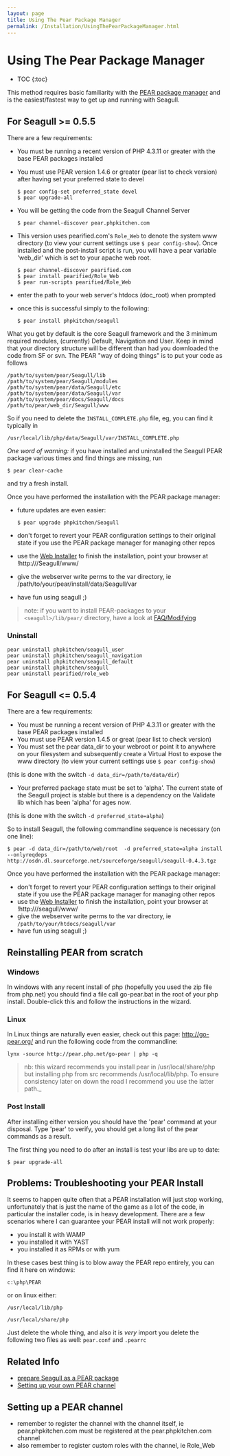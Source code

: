 ```yaml
---
layout: page
title: Using The Pear Package Manager
permalink: /Installation/UsingThePearPackageManager.html
---
```


<!-- Name: Installation/UsingThePearPackageManager -->
<!-- Version: 18 -->
<!-- Last-Modified: 2007/06/11 22:41:03 -->
<!-- Author: demian -->

# Using The Pear Package Manager
* TOC
{:toc}

This method requires basic familiarity with the [PEAR package manager][1] and is the easiest/fastest way to get up and running with Seagull.  

## For Seagull \>= 0.5.5
There are a few requirements:

  * You must be running a recent version of PHP 4.3.11 or greater with the base PEAR packages installed
  * You must use PEAR version 1.4.6 or greater (pear list to check version) after having set your preferred state to devel

		$ pear config-set preferred_state devel
		$ pear upgrade-all

  * You will be getting the code from the Seagull Channel Server

		$ pear channel-discover pear.phpkitchen.com

  * This version uses pearified.com's `Role_Web` to denote the system www directory (to view your current settings use `$ pear config-show`).  Once installed and the post-install script is run, you will have a pear variable 'web\_dir' which is set to your apache web root.

		$ pear channel-discover pearified.com
		$ pear install pearified/Role_Web
		$ pear run-scripts pearified/Role_Web

  * enter the path to your web server's htdocs (doc\_root) when prompted
  * once this is successful simply to the following:

		$ pear install phpkitchen/seagull

What you get by default is the core Seagull framework and the 3 minimum required modules, (currently) Default, Navigation and User.  Keep in mind that your directory structure will be different than had you downloaded the code from SF or svn.  The PEAR "way of doing things" is to put your code as follows

	/path/to/system/pear/Seagull/lib
	/path/to/system/pear/Seagull/modules
	/path/to/system/pear/data/Seagull/etc
	/path/to/system/pear/data/Seagull/var
	/path/to/system/pear/docs/Seagull/docs
	/path/to/pear/web_dir/Seagull/www

So if you need to delete the `INSTALL_COMPLETE.php` file, eg, you can find it typically in

	/usr/local/lib/php/data/Seagull/var/INSTALL_COMPLETE.php

*One word of warning:* if you have installed and uninstalled the Seagull PEAR package various times and find things are missing, run


	$ pear clear-cache

and try a fresh install.

Once you have performed the installation with the PEAR package manager:
  * future updates are even easier:

		$ pear upgrade phpkitchen/Seagull

  * don't forget to revert your PEAR configuration settings to their original state if you use the PEAR package manager for managing other repos
  * use the [Web Installer][2] to finish the installation, point your browser at !http://<htdocs>/Seagull/www/
  * give the webserver write perms to the var directory, ie /path/to/your/pear/install/data/Seagull/var
  * have fun using seagull ;)

> note: if you want to install PEAR-packages to your `<seagull>/lib/pear/` directory, have a look at [FAQ/Modifying][3]

### Uninstall

	pear uninstall phpkitchen/seagull_user
	pear uninstall phpkitchen/seagull_navigation
	pear uninstall phpkitchen/seagull_default
	pear uninstall phpkitchen/seagull
	pear uninstall pearified/role_web

## For Seagull \<= 0.5.4
There are a few requirements:

  * You must be running a recent version of PHP 4.3.11 or greater with the base PEAR packages installed
  * You must use PEAR version 1.4.5 or great (pear list to check version)
  * You must set the pear data\_dir to your webroot or point it to anywhere on your filesystem and subsequently create a Virtual Host to expose the www directory (to view your current settings use `$ pear config-show`)

  (this is done with the switch `-d data_dir=/path/to/data/dir`)
 
  * Your preferred package state must be set to 'alpha'.  The current state of the Seagull project is stable but there is a dependency on the Validate lib which has been 'alpha' for ages now.

  (this is done with the switch `-d preferred_state=alpha`)

So to install Seagull, the following commandline sequence is necessary (on one line):

	$ pear -d data_dir=/path/to/web/root  -d preferred_state=alpha install --onlyreqdeps http://osdn.dl.sourceforge.net/sourceforge/seagull/seagull-0.4.3.tgz

Once you have performed the installation with the PEAR package manager:
  * don't forget to revert your PEAR configuration settings to their original state if you use the PEAR package manager for managing other repos
  * use the [Web Installer][4] to finish the installation, point your browser at !http://<htdocs>/seagull/www/
  * give the webserver write perms to the var directory, ie `/path/to/your/htdocs/seagull/var`
  * have fun using seagull ;)

## Reinstalling PEAR from scratch
### Windows
In windows with any recent install of php (hopefully you used the zip file from php.net) you should find a file call go-pear.bat in the root of your php install.   Double-click this and follow the instructions in the wizard.

### Linux
In Linux things are naturally even easier, check out this page: http://go-pear.org/ and run the following code from the commandline:

	lynx -source http://pear.php.net/go-pear | php -q

> nb: this wizard recommends you install pear in /usr/local/share/php but installing php from src recommends /usr/local/lib/php.  To ensure consistency later on down the road I recommend you use the latter path._ 
### Post Install
After installing either version you should have the 'pear' command at your disposal.  Type 'pear' to verify, you should get a long list of the pear commands as a result.

The first thing you need to do after an install is test your libs are up to date:

	$ pear upgrade-all

## Problems: Troubleshooting your PEAR Install
It seems to happen quite often that a PEAR installation will just stop working, unfortunately that is just the name of the game as a lot of the code, in particular the installer code, is in heavy development.  There are a few scenarios where I can guarantee your PEAR install will not work properly:
 * you install it with WAMP
 * you installed it with YAST
 * you installed it as RPMs or with yum

In these cases best thing is to blow away the PEAR repo entirely, you can find it here on windows:

	c:\php\PEAR

or on linux either:

	/usr/local/lib/php

	/usr/local/share/php

Just delete the whole thing, and also it is *very* import you delete the following two files as well: `pear.conf` and `.pearrc`

## Related Info
 * [prepare Seagull as a PEAR package][5]
 * [Setting up your own PEAR channel][6]

## Setting up a PEAR channel
 * remember to register the channel with the channel itself, ie pear.phpkitchen.com must be registered at the pear.phpkitchen.com channel
 * also remember to register custom roles with the channel, ie Role\_Web

[1]:	http://pear.php.net/manual/en/installation.cli.php
[2]:	/Installation.html
[3]:	/FAQ/Modifying.html
[4]:	/Installation.html
[5]:	/Internal/PrepareSeagullAsPearPackage.html
[6]:	http://greg.chiaraquartet.net/archives/123-Setting-up-your-own-PEAR-channel-the-official-way.html
